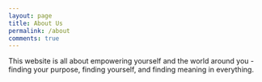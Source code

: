 ```yaml
---
layout: page
title: About Us
permalink: /about
comments: true
---
```


<div class="row justify-content-between">
    <div class="col-md-8 pr-5">
        <p>
            This website is all about empowering yourself and the world around you - finding your purpose,
            finding yourself, and finding meaning in everything.
        </p>
    </div>
    <!-- <div class="col-md-4">
        <div class="sticky-top sticky-top-80">
            <h5></h5>
        </div>
    </div> -->
</div>